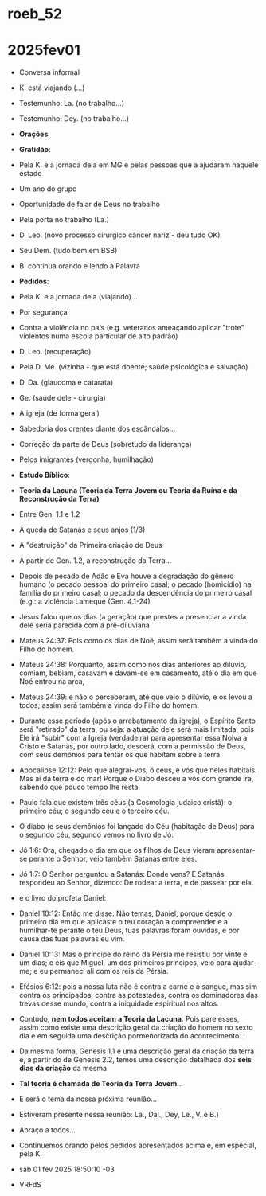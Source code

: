 # roeb_52
# 2025fev01

- Conversa informal
- K. está viajando (...)

- Testemunho: La. (no trabalho...)
- Testemunho: Dey. (no trabalho...) 

- **Orações**

- **Gratidão**:
- Pela K. e a jornada dela em MG e pelas pessoas que a ajudaram
  naquele estado
- Um ano do grupo
- Oportunidade de falar de Deus no trabalho
- Pela porta no trabalho (La.)
- D. Leo. (novo processo cirúrgico câncer nariz - deu tudo OK)
- Seu Dem. (tudo bem em BSB)
- B. continua orando e lendo a Palavra

- **Pedidos**:

- Pela K. e a jornada dela (viajando)...
- Por segurança
- Contra a violência no país (e.g. veteranos ameaçando aplicar "trote"
  violentos numa escola particular de alto padrão)
- D. Leo. (recuperação)
- Pela D. Me. (vizinha - que está doente; saúde psicológica e salvação)
- D. Da. (glaucoma e catarata)
- Ge. (saúde dele - cirurgia)
- A igreja (de forma geral)
- Sabedoria dos crentes diante dos escândalos...
- Correção da parte de Deus (sobretudo da liderança)
- Pelos imigrantes (vergonha, humilhação)

- **Estudo Bíblico**:

- **Teoria da Lacuna (Teoria da Terra Jovem ou Teoria da Ruína e da Reconstrução da Terra)**
- Entre Gen. 1.1 e 1.2 
- A queda de Satanás e seus anjos (1/3)
- A "destruição" da Primeira criação de Deus
- A partir de Gen. 1.2, a reconstrução da Terra...
- Depois de pecado de Adão e Eva houve a degradação do gênero humano (o pecado pessoal do primeiro casal; o pecado (homicídio) na família do primeiro casal; o pecado da descendência do primeiro casal (e.g.: a violência Lameque (Gen. 4.1-24)
 
- Jesus falou que os dias (a geração) que prestes a presenciar a vinda dele seria parecida com a pré-diluviana  

- Mateus 24:37: Pois como os dias de Noé, assim será também a vinda do Filho do homem.
 
- Mateus 24:38: Porquanto, assim como nos dias anteriores ao dilúvio, comiam, bebiam, casavam e davam-se em casamento, até o dia em que Noé entrou na arca,
- Mateus 24:39: e não o perceberam, até que veio o dilúvio, e os levou a todos; assim será também a vinda do Filho do homem.

- Durante esse período (após o arrebatamento da igreja), o Espírito Santo será "retirado" da terra, ou seja: a atuação dele será mais limitada, pois Ele irá "subir" com a Igreja (verdadeira) para apresentar essa Noiva a Cristo e Satanás, por outro lado, descerá, com a permissão de Deus, com seus demônios para tentar os que habitam sobre a terra

- Apocalipse 12:12: Pelo que alegrai-vos, ó céus, e vós que neles habitais. Mas ai da terra e do mar! Porque o Diabo desceu a vós com grande ira, sabendo que pouco tempo lhe resta.

- Paulo fala que existem três céus (a Cosmologia judaico cristã): o primeiro céu; o segundo céu e o terceiro céu.
 
- O diabo (e seus demônios foi lançado do Céu (habitação de Deus) para o segundo céu, segundo vemos no livro de Jó:

- Jó 1:6: Ora, chegado o dia em que os filhos de Deus vieram apresentar-se perante o Senhor, veio também Satanás entre eles.
- Jó 1:7: O Senhor perguntou a Satanás: Donde vens? E Satanás respondeu ao Senhor, dizendo: De rodear a terra, e de passear por ela.

- e o livro do profeta Daniel: 

- Daniel 10:12: Então me disse: Não temas, Daniel, porque desde o primeiro dia em que aplicaste o teu coração a compreender e a humilhar-te perante o teu Deus, tuas palavras foram ouvidas, e por causa das tuas palavras eu vim.
- Daniel 10:13: Mas o príncipe do reino da Pérsia me resistiu por vinte e um dias; e eis que Miguel, um dos primeiros príncipes, veio para ajudar-me; e eu permaneci ali com os reis da Pérsia.

- Efésios 6:12: pois a nossa luta não é contra a carne e o sangue, mas sim contra os principados, contra as potestades, contra os dominadores das trevas desse mundo, contra a iniquidade espiritual nos altos.

- Contudo, **nem todos aceitam a Teoria da Lacuna**. Pois pare esses, assim como existe uma descrição geral da criação do homem no sexto dia e em seguida uma descrição pormenorizada do acontecimento...

- Da mesma forma, Genesis 1.1 é uma descrição geral da criação da terra e, a partir do de Genesis 2.2, temos uma descrição detalhada dos **seis dias da criação** da mesma

- **Tal teoria é chamada de Teoria da Terra Jovem**...

- E será o tema da nossa próxima reunião...

- Estiveram presente nessa reunião: La., Dal., Dey, Le., V. e B.)

- Abraço a todos...

- Continuemos orando pelos pedidos apresentados acima e, em especial, pela K.

- sáb 01 fev 2025 18:50:10 -03
- VRFdS
 
